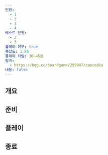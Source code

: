 ```yaml
---
인원:
  - 1
  - 2
  - 3
  - 4
베스트 인원:
  - 2
  - 3
플레이 여부: true
복잡도: 1.86
플레이 타임: 30~45분
링크:
  - https://bgg.cc/boardgame/295947/cascadia
내용: false
---
```

## 개요
## 준비
## 플레이
## 종료